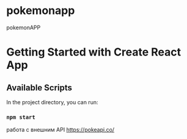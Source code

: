 # pokemonapp
pokemonAPP
# Getting Started with Create React App

## Available Scripts

In the project directory, you can run:

### `npm start`


работа с внешним API https://pokeapi.co/
